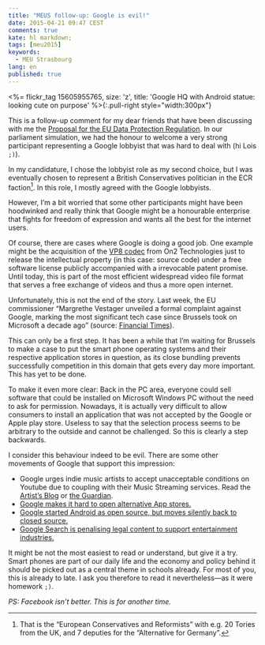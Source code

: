 ```yaml
---
title: "MEUS follow-up: Google is evil!"
date: 2015-04-21 09:47 CEST
comments: true
kate: hl markdown;
tags: [meu2015]
keywords:
  - MEU Strasbourg
lang: en
published: true
---
```


<%= flickr_tag 15605955765, size: 'z', title: 'Google HQ with Android statue: looking cute on purpose' %>{:.pull-right style="width:300px"}

This is a follow-up comment for my dear friends that have been discussing with
me the [Proposal for the EU Data Protection Regulation][proposal]. In our parliament
simulation, we had the honour to welcome a very strong participant representing
a Google lobbyist that was hard to deal with (hi Lois `;)`).

In my candidature, I chose the lobbyist role as my second choice, but I was
eventually chosen to represent a British Conservatives politician in the
ECR faction[^ECR]. In this role, I mostly agreed with the Google lobbyists.

[proposal]: http://eur-lex.europa.eu/legal-content/EN/TXT/?uri=CELEX:52012PC0011 "EUR-lex Document Archive of the EU"
[^ECR]: That is the “European Conservatives and Reformists” with e.g. 20 Tories from
        the UK, and 7 deputies for the “Alternative for Germany”.

However, I’m a bit worried that some other participants might have been hoodwinked
and really think that Google might be a honourable enterprise that fights for
freedom of expression and wants all the best for the internet users.

Of course,
there are cases where Google is doing a good job. One example might be the acquisition
of the [VP8 codec][vp8] from On2 Technologies just to release the intellectual property
(in this case: source code) under a free software license publicly accompanied with
a irrevocable patent promise. Until today, this is part of the most efficient widespread
video file format that serves a free exchange of videos and thus a more open internet.

[vp8]: https://en.wikipedia.org/wiki/VP8

Unfortunately, this is not the end of the story. Last week, the EU commissioner
“Margrethe Vestager unveiled a formal complaint against Google, marking the most
significant tech case since Brussels took on Microsoft a decade ago” (source:
[Financial Times]).

<!--more-->

This can only be a first step. It has been a while that I’m waiting for Brussels to
make a case to put the smart phone operating systems and their respective application
stores in question, as its close bundling prevents successfully competition in this
domain that gets every day more important. This has yet to be done.

To make it even more clear: Back in the PC
area, everyone could sell software that could be installed on Microsoft Windows PC
without the need to ask for permission. Nowadays, it is actually very difficult to
allow consumers to install an application that was not accepted by the Google or
Apple play store. Useless to say that the selection process seems to be arbitrary
to the outside and cannot be challenged. So this is clearly a step backwards.

[Financial Times]: http://on.ft.com/1HAvgMw "How Google found itself ‘on the wrong side of history"

I consider this behaviour indeed to be evil. There are some other movements of
Google that support this impression:

- Google urges indie music artists to accept unacceptable conditions on Youtube
  due to coupling with their Music Streaming services.
  Read the [Artist’s Blog](http://zoekeating.tumblr.com/post/108898194009/what-should-i-do-about-youtube)
  or [the Guardian](http://www.theguardian.com/technology/2014/jun/17/youtube-indie-labels-music-subscription).
- [Google makes it hard to open alternative App stores.](http://blog.aptoide.com/2014/06/enough-is-enough-when-google-evil.html)
- [Google started Android as open source, but moves silently back to closed source.](http://arstechnica.com/gadgets/2013/10/googles-iron-grip-on-android-controlling-open-source-by-any-means-necessary/)
- [Google Search is penalising legal content to support entertainment industries.](https://torrentfreak.com/google-starts-censoring-bittorrent-rapidshare-and-more-110126/)

It might be not the most easiest to read or understand, but give it a try.
Smart phones are part of our daily life and the economy and policy behind it
should be picked out as a central theme in schools already. For most of you,
this is already to late. I ask you therefore to read it nevertheless—as it were homework `;)`.

*PS: Facebook isn’t better. This is for another time.*